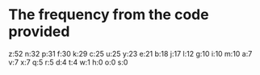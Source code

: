 # The frequency from the code provided
z:52
n:32
p:31
f:30
k:29
c:25
u:25
y:23
e:21
b:18
j:17
l:12
g:10
i:10
m:10
a:7
v:7
x:7
q:5
r:5
d:4
t:4
w:1
h:0
o:0
s:0
